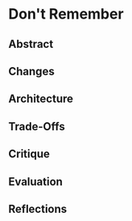 # Don't Remember

## Abstract

## Changes

## Architecture

## Trade-Offs

## Critique

## Evaluation

## Reflections